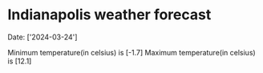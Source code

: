 # Indianapolis weather forecast 
Date: ['2024-03-24'] 

Minimum temperature(in celsius) is [-1.7] 
Maximum temperature(in celsius) is [12.1]